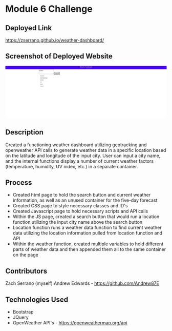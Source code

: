 # Module 6 Challenge

## Deployed Link
https://zserrano.github.io/weather-dashboard/

## Screenshot of Deployed Website
![Image shows the deployed version of the weather dashboard site](./assets/Images/weatherdashboardss.png)

## Description
Created a functioning weather dashboard utilizing geotracking and openweather API calls to generate weather data in a specific location based on the latitude and longitude of the input city.  User can input a city name, and the internal functions display a number of current weather factors (temperature, humidity, UV index, etc.) in a separate container.

## Process
- Created html page to hold the search button and current weather information, as well as an unused container for the five-day forecast
- Created CSS page to style necessary classes and ID's
- Created Javascript page to hold necessary scripts and API calls
- Within the JS page, created a search button that would run a location function utilizing the input city name above the search button
- Location function runs a weather data function to find current weather data utilizing the location information pulled from location function and API
- Within the weather function, created multiple variables to hold different parts of weather data and then appended them all to the same container on the page

## Contributors
Zach Serrano (myself)
Andrew Edwards - https://github.com/Andrew87E

## Technologies Used
- Bootstrap
- JQuery
- OpenWeather API's - https://openweathermap.org/api
